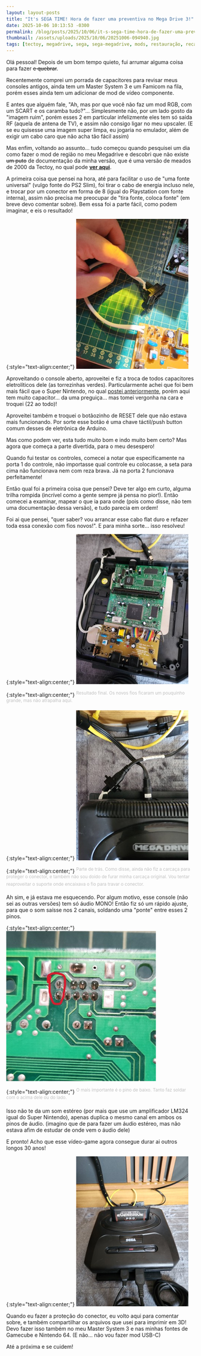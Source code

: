 ```yaml
---
layout: layout-posts
title: "It's SEGA TIME! Hora de fazer uma preventiva no Mega Drive 3!"
date: 2025-10-06 10:13:53 -0300
permalink: /blog/posts/2025/10/06/it-s-sega-time-hora-de-fazer-uma-preventiva-no-mega-drive-3
thumbnail: /assets/uploads/2025/10/06/20251006-094940.jpg
tags: [tectoy, megadrive, sega, sega-megadrive, mods, restauração, recap, manutenção, eletrônica, console, videogame, som-estéreo, audio, retro, retro-gaming, conserto, tutorial, projetos, modding]
---
```


Olá pessoal! Depois de um bom tempo quieto, fui arrumar alguma coisa para fazer ~~e quebrar~~.

Recentemente comprei um porrada de capacitores para revisar meus consoles antigos, ainda tem um Master System 3 e um Famicom na fila, porém esses ainda tem um adicionar de mod de vídeo componente.

E antes que alguém fale, "Ah, mas por que você não faz um mod RGB, com um SCART e os caramba tudo?"... Simplesmente não, por um lado gosto da "imagem ruim", porém esses 2 em particular infelizmente eles tem só saída RF (aquela de antena de TV), e assim não consigo ligar no meu upscaler. (E se eu quisesse uma imagem super limpa, eu jogaria no emulador, além de exigir um cabo caro que não acha tão fácil assim)

Mas enfim, voltando ao assunto... tudo começou quando pesquisei um dia como fazer o mod de região no meu Megadrive e descobri que não existe ~~um puto~~ de documentação da minha versão, que é uma versão de meados de 2000 da Tectoy, no qual pode [**ver aqui**](https://github.com/zenaror/Anotacoes-Consoles-Retro/tree/main/Sega/Mega%20Drive%20III).

A primeira coisa que pensei na hora, até para facilitar o uso de "uma fonte universal" (vulgo fonte do PS2 Slim), foi tirar o cabo de energia incluso nele, e trocar por um conector em forma de 8 (igual do Playstation com fonte interna), assim não precisa me preocupar de "tira fonte, coloca fonte" (em breve devo comentar sobre). Bem essa foi a parte fácil, como podem imaginar, e eis o resultado!

{:style="text-align:center;"}
[![](/assets/uploads/2025/10/06/20251006-092808-thumb.jpg)](/assets/uploads/2025/10/06/20251006-092808.jpg)

Aproveitando o console aberto, aproveitei e fiz a troca de todos capacitores eletrolíticos dele (as torrezinhas verdes). Particularmente achei que foi bem mais fácil que o Super Nintendo, no qual [postei anteriormente](https://zenaror.github.io/2025/08/22/manutencao-preventiva-no-snes-e-como-isso-quase-deu-errado), porém aqui tem muito capacitor... da uma preguiça... mas tomei vergonha na cara e troquei (22 ao todo)!

Aproveitei também e troquei o botãozinho de RESET dele que não estava mais funcionando. Por sorte esse botão é uma chave táctil/push button comum desses de eletrônica de Arduino.

Mas como podem ver, esta tudo muito bom e indo muito bem certo? Mas agora que começa a parte divertida, para o meu desespero!

Quando fui testar os controles, comecei a notar que especificamente na porta 1 do controle, não importasse qual controle eu colocasse, a seta para cima não funcionava nem com reza brava. Já na porta 2 funcionava perfeitamente!

Então qual foi a primeira coisa que pensei? Deve ter algo em curto, alguma trilha rompida (incrível como a gente sempre já pensa no pior!). Então comecei a examinar, mapear o que ia para onde (pois como disse, não tem uma documentação dessa versão), e tudo parecia em ordem!

Foi ai que pensei, "quer saber? vou arrancar esse cabo flat duro e refazer toda essa conexão com fios novos!". E para minha sorte... isso resolveu!

{:style="text-align:center;"}
[![](/assets/uploads/2025/10/06/20251006-094809-thumb.jpg)](/assets/uploads/2025/10/06/20251006-094809.jpg)

{:style="text-align:center;"}
<sup><font color="#C0C0C0">Resultado final. Os novos fios ficaram um pouquinho grande, mas não atrapalha aqui.</font></sup>

{:style="text-align:center;"}
[![](/assets/uploads/2025/10/06/20251006-094933-thumb.jpg)](/assets/uploads/2025/10/06/20251006-094933.jpg)

{:style="text-align:center;"}
<sup><font color="#C0C0C0">Parte de trás. Como disse, ainda não fiz a carcaça para proteger o conector, e também não sou doido de furar minha carcaça original. Vou tentar reaproveitar o suporte onde encaixava o fio para travar o conector.</font></sup>

Ah sim, e já estava me esquecendo. Por algum motivo, esse console (não sei as outras versões) tem só áudio MONO!
Então fiz só um rápido ajuste, para que o som saísse nos 2 canais, soldando uma "ponte" entre esses 2 pinos.

{:style="text-align:center;"}
[![](/assets/uploads/2025/10/06/ce7e5027-c1da-4732-8bfa-745a6c66361d-thumb.jpg)](/assets/uploads/2025/10/06/ce7e5027-c1da-4732-8bfa-745a6c66361d.jpg)

{:style="text-align:center;"}
<sup><font color="#C0C0C0">O mais importante é o pino de baixo. Tanto faz soldar com o acima dele ou do lado.</font></sup>

Isso não te da um som estéreo (por mais que use um amplificador LM324 igual do Super Nintendo), apenas duplica o mesmo canal em ambos os pinos de áudio. (imagino que de para fazer um áudio estéreo, mas não estava afim de estudar de onde vem o áudio dele)

E pronto! Acho que esse vídeo-game agora consegue durar ai outros longos 30 anos!

{:style="text-align:center;"}
[![](/assets/uploads/2025/10/06/20251006-094940-thumb.jpg)](/assets/uploads/2025/10/06/20251006-094940.jpg)

Quando eu fazer a proteção do conector, eu volto aqui para comentar sobre, e também compartilhar os arquivos que usei para imprimir em 3D! Devo fazer isso também no meu Master System 3 e nas minhas fontes de Gamecube e Nintendo 64. (E não... não vou fazer mod USB-C)

Até a próxima e se cuidem!
